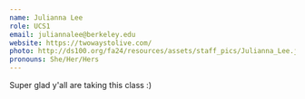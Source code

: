 ```yaml
---
name: Julianna Lee
role: UCS1
email: juliannalee@berkeley.edu
website: https://twowaystolive.com/
photo: http://ds100.org/fa24/resources/assets/staff_pics/Julianna_Lee.jpg
pronouns: She/Her/Hers
---
```

Super glad y'all are taking this class :)
